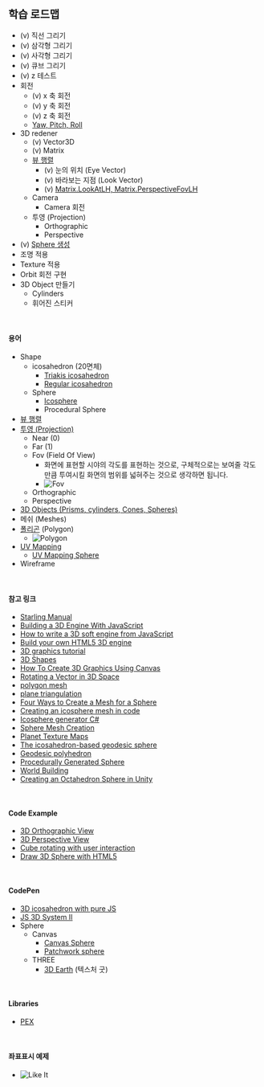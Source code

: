 ## 학습 로드맵

- (v) 직선 그리기
- (v) 삼각형 그리기
- (v) 사각형 그리기
- (v) 큐브 그리기
- (v) z  테스트
- 회전
  - (v) x 축 회전
  - (v) y 축 회전
  - (v) z 축 회전 
  - [Yaw, Pitch, Roll](http://planning.cs.uiuc.edu/node102.html)
- 3D redener
  - (v) Vector3D
  - (v) Matrix
  - [뷰 행렬](http://egloos.zum.com/EireneHue/v/984622)
    - (v) 눈의 위치 (Eye Vector)
    - (v) 바라보는 지점 (Look Vector)
    - (v) [Matrix.LookAtLH, Matrix.PerspectiveFovLH](http://blog.naver.com/tramper2/100060771566)
  - Camera
    - Camera 회전
  - 투영 (Projection)
    - Orthographic
    - Perspective
- (v) [Sphere 생성](http://blog.andreaskahler.com/2009/06/creating-icosphere-mesh-in-code.html)
- 조명 적용
- Texture 적용
- Orbit 회전 구현
- 3D Object 만들기
  - Cylinders
  - 휘어진 스티커

<br>

#### 용어

- Shape
  - icosahedron (20면체)
    - [Triakis icosahedron](https://en.wikipedia.org/wiki/Triakis_icosahedron)
    - [Regular icosahedron](https://en.wikipedia.org/wiki/Regular_icosahedron)
  - Sphere
    - [Icosphere](https://github.com/hughsk/icosphere)
    - Procedural Sphere
- [뷰 행렬](http://egloos.zum.com/EireneHue/v/984622)
- [투영 (Projection)](http://egloos.zum.com/EireneHue/v/985792)
  - Near (0)
  - Far (1)
  - Fov (Field Of View)
    - 화면에 표현할 시야의 각도를 표현하는 것으로, 구체적으로는 보여줄 각도만큼 투여시킬 화면의 범위를 넓혀주는 것으로 생각하면 됩니다.
    - ![Fov](http://pds27.egloos.com/pds/201401/29/96/d0136696_52e8ceb27d42d.png) 
  - Orthographic
  - Perspective
- [3D Objects (Prisms, cylinders, Cones, Spheres)](http://www.shmoop.com/basic-geometry/three-d-prisms-cylinders-cones-spheres.html)
- 메쉬 (Meshes)
- [폴리곤](https://en.wikipedia.org/wiki/Polygon_mesh) (Polygon)
  - ![Polygon](https://upload.wikimedia.org/wikipedia/commons/thumb/6/6d/Mesh_overview.svg/720px-Mesh_overview.svg.png)
- [UV Mapping](https://en.wikipedia.org/wiki/UV_mapping)
  - [UV Mapping Sphere](http://mft-dev.dk/uv-mapping-sphere/)
- Wireframe

<br>

#### 참고 링크

- [Starling Manual](http://manual.starling-framework.org/ko/#_메쉬_meshes)
- [Building a 3D Engine With JavaScript](https://www.sitepoint.com/building-3d-engine-javascript/)
- [How to write a 3D soft engine from JavaScript](https://www.davrous.com/2013/06/13/tutorial-series-learning-how-to-write-a-3d-soft-engine-from-scratch-in-c-typescript-or-javascript/)
- [Build your own HTML5 3D engine](http://www.creativebloq.com/3d/build-your-own-html5-3d-engine-7112935)
- [3D graphics tutorial](http://petercollingridge.appspot.com/3D-tutorial/)
- [3D Shapes](https://www.khanacademy.org/computing/computer-programming/programming-games-visualizations/programming-3d-shapes/a/what-are-3d-shapes)
- [How To Create 3D Graphics Using Canvas](https://msdn.microsoft.com/en-us/library/hh535759(v=vs.85).aspx)
- [Rotating a Vector in 3D Space](http://stackoverflow.com/questions/14607640/rotating-a-vector-in-3d-space)
- [polygon mesh](https://en.wikipedia.org/wiki/Polygon_mesh)
- [plane triangulation](https://github.com/r3mi/poly2tri.js)
- [Four Ways to Create a Mesh for a Sphere](https://gamedevdaily.io/four-ways-to-create-a-mesh-for-a-sphere-d7956b825db4)
- [Creating an icosphere mesh in code](http://blog.andreaskahler.com/2009/06/creating-icosphere-mesh-in-code.html)
- [Icosphere generator C#](http://disq.us/url?url=http%3A%2F%2Fcodescrib.blogspot.com%2F%3AGTwU4dcq96lIEIpJc8INii4ptuY&cuid=104353)
- [Sphere Mesh Creation](http://sol.gfxile.net/sphere/index.html)
- [Planet Texture Maps](http://planetpixelemporium.com/earth.html)
- [The icosahedron-based geodesic sphere](http://donhavey.com/blog/tutorials/tutorial-3-the-icosahedron-sphere/)
- [Geodesic polyhedron](https://en.wikipedia.org/wiki/Geodesic_polyhedron)
- [Procedurally Generated Sphere](http://jacksondunstan.com/articles/1904)
- [World Building](http://pcg.wikidot.com/pcg-algorithm:world-building)
- [Creating an Octahedron Sphere in Unity](http://www.binpress.com/tutorial/creating-an-octahedron-sphere/162)

<br>

#### Code Example

- [3D Orthographic View](http://codepen.io/SitePoint/pen/obapXL)
- [3D Perspective View](http://codepen.io/SitePoint/pen/VeEyvm)
- [Cube rotating with user interaction](https://www.khanacademy.org/computer-programming/cube-rotating-with-user-interaction/5953495622746112)
- [Draw 3D Sphere with HTML5](http://www.bitstorm.it/blog/en/2011/05/3d-sphere-html5-canvas/)

<br>

#### CodePen

- [3D icosahedron with pure JS](https://codepen.io/mcdorli/pen/LkdoZo)
- [JS 3D System II](https://codepen.io/ploom/pen/jVLbJM)
- Sphere
  - Canvas
    - [Canvas Sphere](https://codepen.io/jaburns/pen/nEpjA)
    - [Patchwork sphere](https://codepen.io/enxaneta/pen/rLmKOL)
  - THREE
    - [3D Earth](https://codepen.io/bartuc/pen/yMMyav) (텍스처 굿)

<br>

#### Libraries

- [PEX](https://vorg.github.io/pex/)

<br>

#### 좌표표시 예제

- ![Like It](https://i.stack.imgur.com/rQfnu.png)